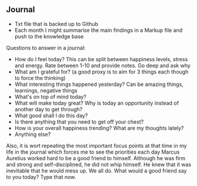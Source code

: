 ## Journal
- Txt file that is backed up to Github 
- Each month I might summarise the main findings in a Markup file and push to the knowledge base

Questions to answer in a journal: 
- How do I feel today? This can be split between happiness levels, stress and energy. Rate between 1-10 and provide notes. Go deep and ask why 
- What am I grateful for? (a good proxy is to aim for 3 things each though to force the thinking)
- What interesting things happened yesterday? Can be amazing things, learnings, negative things 
- What's on top of mind today? 
- What will make today great? Why is today an opportunity instead of another day to get through?
- What good shall I do this day?
- Is there anything that you need to get off your chest? 
- How is your overall happiness trending? What are my thoughts lately? 
- Anything else? 

Also, it is wort repeating the most important focus points at that time in my life in the journal which forces me to see the priorities each day 
Marcus Aurelius worked hard to be a good friend to himself. Although he was firm and strong and self-disciplined, he did not whip himself. He knew that it was inevitable that he would mess up. We all do. What would a good friend say to you today? Type that now.